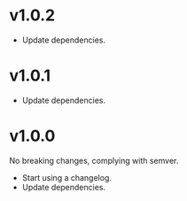 # v1.0.2

- Update dependencies.

# v1.0.1

- Update dependencies.

# v1.0.0

No breaking changes, complying with semver.

- Start using a changelog.
- Update dependencies.
